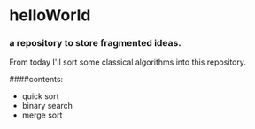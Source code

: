 # helloWorld
### a repository to store fragmented ideas.
From today I'll sort some classical algorithms into this repository.

####contents:
* quick sort
* binary search
* merge sort

